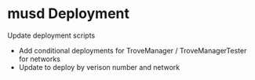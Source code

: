 # musd Deployment

Update deployment scripts
- Add conditional deployments for TroveManager / TroveManagerTester for networks
- Update to deploy by verison number and network

